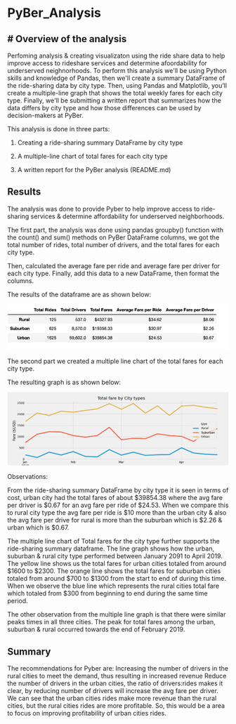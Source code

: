 # PyBer_Analysis

## # Overview of the analysis
Perfoming analysis & creating visualizaton using the ride share data to help improve access to rideshare services and determine afoordability for underserved neighnorhoods. To perform this analysis we'll be using Python skills and knowledge of Pandas, then we'll create a summary DataFrame of the ride-sharing data by city type. Then, using Pandas and Matplotlib, you’ll create a multiple-line graph that shows the total weekly fares for each city type. Finally, we'll be submitting a written report that summarizes how the data differs by city type and how those differences can be used by decision-makers at PyBer.


This analysis is done in three parts:


1. Creating a ride-sharing summary DataFrame by city type

2. A multiple-line chart of total fares for each city type

3. A written report for the PyBer analysis (README.md)

## Results

The analysis was done to provide Pyber to help improve access to ride-sharing services & determine affordability for underserved neighborhoods.

The first part, the analysis was done using pandas groupby() function with the count() and sum() methods on PyBer DataFrame columns, we got the total number of rides, total number of drivers, and the total fares for each city type. 

Then, calculated the average fare per ride and average fare per driver for each city type. Finally, add this data to a new DataFrame, then format the columns.

The results of the dataframe are as shown below:

![](Analysis/ride_share_Summary_df_by_city.png)

The second part we created a multiple line chart of the total fares for each city type.

The resulting graph is as shown below:


![](Analysis/PyBer_fare_summary.png)


Observations:

From the ride-sharing summary DataFrame by city type it is seen in terms of cost, urban city had the total fares of about $39854.38 where the avg fare per driver is $0.67 for an avg fare per ride of $24.53. When we compare this to rural city type the avg fare per ride is $10 more than the urban city & also the avg fare per drive for rural is more than the suburban which is $2.26 & urban which is $0.67.

The multiple line chart of Total fares for the city type further supports the ride-sharing summary dataframe. The line graph shows how the urban, suburban & rural city type performed between January 2091 to April 2019. The yellow line shows us the total fares for urban cities totaled from around $1600 to $2300. The orange line shows the total fares for suburban cities totaled from around $700 to $1300 from the start to end of during this time. When we observe the blue line which represents the rural cities total fare which totaled from $300 from beginning to end during the same time period. 

The other observation from the multiple line graph is that there were similar peaks times in all three cities. The peak for total fares among the urban, suburban & rural occurred towards the end of February 2019.

## Summary

The recommendations for Pyber are: 
Increasing the number of drivers in the rural cities to meet the demand, thus resulting in increased revenue
Reduce the number of drivers in the urban cities, the ratio of drivers:rides makes it clear, by reducing number of drivers will increase the avg fare per driver.
We can see that the urban cities rides make more revenue than the rural cities, but the rural cities rides are more profitable. So, this would be a area to focus on improving profitability of urban cities rides. 
